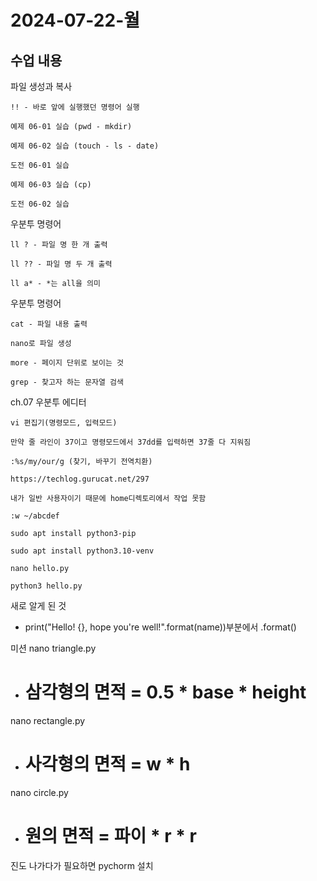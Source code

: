 # 2024-07-22-월

## 수업 내용

<p>
    파일 생성과 복사

    !! - 바로 앞에 실행했던 명령어 실행

    예제 06-01 실습 (pwd - mkdir)

    예제 06-02 실습 (touch - ls - date)

    도전 06-01 실습

    예제 06-03 실습 (cp)

    도전 06-02 실습
</p>

<p>
    우분투 명령어

    ll ? - 파일 명 한 개 출력

    ll ?? - 파일 명 두 개 출력

    ll a* - *는 all을 의미
</p>

<p>
    우분투 명령어

    cat - 파일 내용 출력

    nano로 파일 생성

    more - 페이지 단위로 보이는 것

    grep - 찾고자 하는 문자열 검색
</p>

<p>
    ch.07 우분투 에디터

    vi 편집기(명령모드, 입력모드)

    만약 줄 라인이 37이고 명령모드에서 37dd를 입력하면 37줄 다 지워짐

    :%s/my/our/g (찾기, 바꾸기 전역치환)

    https://techlog.gurucat.net/297

    내가 일반 사용자이기 때문에 home디렉토리에서 작업 못함

    :w ~/abcdef
</p>

<p>

    sudo apt install python3-pip

    sudo apt install python3.10-venv

    nano hello.py

    python3 hello.py
</p>

새로 알게 된 것
- print("Hello! {}, hope you're well!".format(name))부분에서 .format()

미션
nano triangle.py
- # 삼각형의 면적 = 0.5 * base * height
nano rectangle.py
- # 사각형의 면적 = w * h
nano circle.py
- # 원의 면적 = 파이 * r * r

진도 나가다가 필요하면 pychorm 설치
